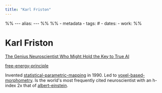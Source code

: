 ```yaml
---
title: "Karl Friston"
---
```

%% ---
alias: 
--- %%
%% - metadata
	- tags: # 
	- dates: 
	- work: %%

# Karl Friston

[The Genius Neuroscientist Who Might Hold the Key to True AI](https://www.wired.com/story/karl-friston-free-energy-principle-artificial-intelligence/)

[free-energy-principle](free-energy-principle.md)

Invented [statistical-parametric-mapping](statistical-parametric-mapping.md) in 1990. Led to [voxel-based-morphometry](voxel-based-morphometry.md). Is the world's most frequently cited neuroscientist with an h-index 2x that of [albert-einstein](albert-einstein.md).

